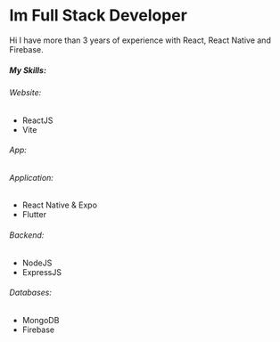 <h1>Im Full Stack Developer</h1>

<div>
 <p>Hi I have more than 3 years of experience with React, React Native and Firebase.</p>

<h5>My Skills:</h5>
   <!-- This is my skills. -->
   <h6>Website:</h6>
   <ul>
    <li>ReactJS</li>
    <li>Vite</li>
   </ul>
   <h6>App:</h6>

   <h6>Application:</h6>
   <ul>
    <li>React Native & Expo</li>
    <li>Flutter</li>
   </ul>

   <h6>Backend:</h6>
   <ul>
    <li>NodeJS</li>
    <li>ExpressJS</li>
   </ul>
   <h6>Databases:</h6>
   <ul>
    <li>MongoDB</li>
    <li>Firebase</li>
   </ul>

</div>
